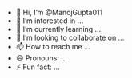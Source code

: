 - 👋 Hi, I’m @ManojGupta011
- 👀 I’m interested in ...
- 🌱 I’m currently learning ...
- 💞️ I’m looking to collaborate on ...
- 📫 How to reach me ...
- 😄 Pronouns: ...
- ⚡ Fun fact: ...

<!---
ManojGupta011/ManojGupta011 is a ✨ special ✨ repository because its `README.md` (this file) appears on your GitHub profile.
You can click the Preview link to take a look at your changes.
--->
